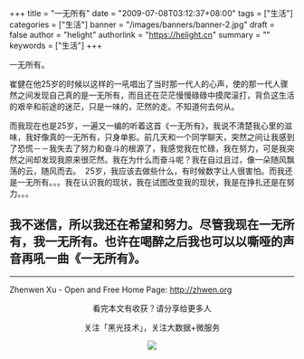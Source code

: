 +++
title = "一无所有"
date = "2009-07-08T03:12:37+08:00"
tags = ["生活"]
categories = ["生活"]
banner = "/images/banners/banner-2.jpg"
draft = false
author = "helight"
authorlink = "https://helight.cn"
summary = ""
keywords = ["生活"]
+++

一无所有。

崔健在他25岁的时候以这样的一吼唱出了当时那一代人的心声，使的那一代人骤然之间发现自己真的是一无所有，而且还在茫茫慢慢碌碌中摸爬滚打，背负这生活的艰辛和前途的迷茫，只是一味的，茫然的走。不知道何去何从。
<!--more-->
而我现在也是25岁，一遍又一编的听着这首《一无所有》，我说不清楚我心里的滋味，我好像真的一无所有，只身单影。前几天和一个同学聊天，突然之间让我感到了恐慌－－我失去了努力和奋斗的根源了，我感觉我在忙碌，我在努力，可是我突然之间却发现我原来很茫然。我在为什么而奋斗呢？我在自过且过，像一朵随风飘荡的云，随风而去。
­
25岁，我应该去做些什么，有时候数字让人很害怕。而我还是一无所有。。。我在认识我的现状，我在试图改变我的现状，我是在挣扎还是在努力。。。

我不迷信，所以我还在希望和努力。尽管我现在一无所有，我一无所有。也许在喝醉之后我也可以以嘶哑的声音再吼一曲《一无所有》。
-- 
---------------------------------
Zhenwen Xu - Open and Free
Home Page: http://zhwen.org 

<center>
看完本文有收获？请分享给更多人<br>

关注「黑光技术」，关注大数据+微服务<br>

![](/images/qrcode_helight_tech.jpg)
</center>
